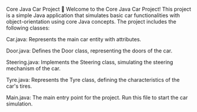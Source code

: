 Core Java Car Project 🚗
Welcome to the Core Java Car Project! This project is a simple Java application that simulates basic car functionalities with object-orientation using core Java concepts. The project includes the following classes:

Car.java: Represents the main car entity with attributes.

Door.java: Defines the Door class, representing the doors of the car.

Steering.java: Implements the Steering class, simulating the steering mechanism of the car.

Tyre.java: Represents the Tyre class, defining the characteristics of the car's tires.

Main.java: The main entry point for the project. Run this file to start the car simulation.
